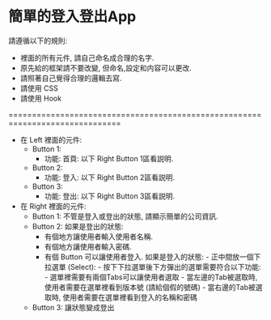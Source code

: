 簡單的登入登出App
==============================================================================

請遵循以下的規則:

- 裡面的所有元件, 請自己命名成合理的名字.
- 原先給的框架請不要改變, 但命名,設定和内容可以更改.
- 請照著自己覺得合理的邏輯去寫.
- 請使用 CSS
- 請使用 Hook

==============================================================================

- 在 Left 裡面的元件:
	- Button 1:
		- 功能: 首頁: 以下 Right Button 1區看説明.
	- Button 2:
		- 功能: 登入: 以下 Right Button 2區看説明.
	- Button 3:
		- 功能: 登出: 以下 Right Button 3區看説明.
- 在 Right 裡面的元件:
	- Button 1: 不管是登入或登出的狀態, 請顯示簡單的公司資訊.
	- Button 2: 如果是登出的狀態:
        - 有個地方讓使用者輸入使用者名稱.
        - 有個地方讓使用者輸入密碼.
        - 有個 Button 可以讓使用者登入.
				如果是登入的狀態:
					- 正中間放一個下拉選單 (Select):
						- 按下下拉選單後下方彈出的選單需要符合以下功能:
							- 選單裡需要有兩個Tabs可以讓使用者選取
								- 當左邊的Tab被選取時, 使用者需要在選單裡看到版本號 (請給個假的號碼)
								- 當右邊的Tab被選取時, 使用者需要在選單裡看到登入的名稱和密碼
	- Button 3: 讓狀態變成登出
